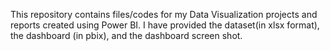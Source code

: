 This repository contains files/codes for my Data Visualization projects and reports created using Power BI. 
I have provided the dataset(in xlsx format), the dashboard (in pbix), and the dashboard screen shot.
